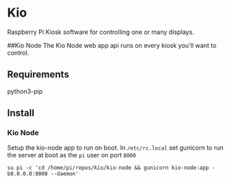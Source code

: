 # Kio
Raspberry Pi Kiosk software for controlling one or many displays.

##Kio Node
The Kio Node web app api runs on every kiosk you'll want to control.

## Requirements
python3-pip


## Install
### Kio Node
Setup the kio-node app to run on boot. In `/etc/rc.local` set gunicorn to run the server at boot as the `pi` user on port `8000`
```
su pi -c 'cd /home/pi/repos/kio/kio-node && gunicorn kio-node:app -b0.0.0.0:8000 --daemon'
```
